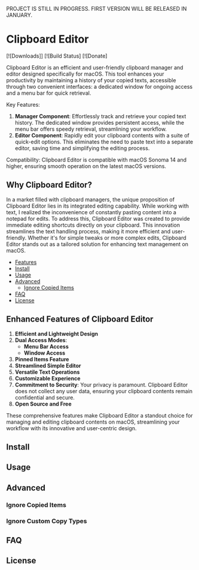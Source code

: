 

PROJECT IS STILL IN PROGRESS. FIRST VERSION WILL BE RELEASED IN JANUARY.

# Clipboard Editor

[![Downloads]]
[![Build Status]
[![Donate]

Clipboard Editor is an efficient and user-friendly clipboard manager and editor designed specifically for macOS. This tool enhances your productivity by maintaining a history of your copied texts, accessible through two convenient interfaces: a dedicated window for ongoing access and a menu bar for quick retrieval.

Key Features:
1. **Manager Component**: Effortlessly track and retrieve your copied text history. The dedicated window provides persistent access, while the menu bar offers speedy retrieval, streamlining your workflow.
2. **Editor Component**: Rapidly edit your clipboard contents with a suite of quick-edit options. This eliminates the need to paste text into a separate editor, saving time and simplifying the editing process.

Compatibility:
Clipboard Editor is compatible with macOS Sonoma 14 and higher, ensuring smooth operation on the latest macOS versions.

## Why Clipboard Editor?

In a market filled with clipboard managers, the unique proposition of Clipboard Editor lies in its integrated editing capability. While working with text, I realized the inconvenience of constantly pasting content into a notepad for edits. To address this, Clipboard Editor was created to provide immediate editing shortcuts directly on your clipboard. This innovation streamlines the text handling process, making it more efficient and user-friendly. Whether it's for simple tweaks or more complex edits, Clipboard Editor stands out as a tailored solution for enhancing text management on macOS.

<!-- vim-markdown-toc GFM -->

* [Features](#features)
* [Install](#install)
* [Usage](#usage)
* [Advanced](#advanced)
    * [Ignore Copied Items](#ignore-copied-items)
* [FAQ](#faq)
* [License](#license)

<!-- vim-markdown-toc -->

## Enhanced Features of Clipboard Editor

1. **Efficient and Lightweight Design**
2. **Dual Access Modes**: 
   - **Menu Bar Access**
   - **Window Access**
3. **Pinned Items Feature**
4. **Streamlined Simple Editor**
5. **Versatile Text Operations**
6. **Customizable Experience**
7. **Commitment to Security**: Your privacy is paramount. Clipboard Editor does not collect any user data, ensuring your clipboard contents remain confidential and secure.
8. **Open Source and Free**

These comprehensive features make Clipboard Editor a standout choice for managing and editing clipboard contents on macOS, streamlining your workflow with its innovative and user-centric design.

## Install


## Usage


## Advanced

### Ignore Copied Items


### Ignore Custom Copy Types


## FAQ

## License

